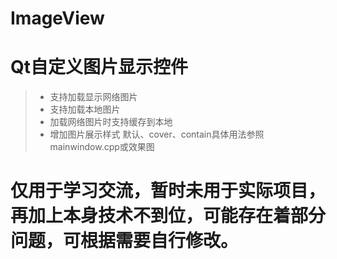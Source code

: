 # ImageView
# Qt自定义图片显示控件
>* 支持加载显示网络图片
>* 支持加载本地图片
>* 加载网络图片时支持缓存到本地
>* 增加图片展示样式 默认、cover、contain具体用法参照mainwindow.cpp或效果图

# 仅用于学习交流，暂时未用于实际项目，再加上本身技术不到位，可能存在着部分问题，可根据需要自行修改。
